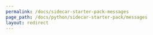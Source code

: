 ```yaml
---
permalink: /docs/sidecar-starter-pack-messages
page_path: /docs/python/sidecar-starter-pack/messages
layout: redirect
---
```

